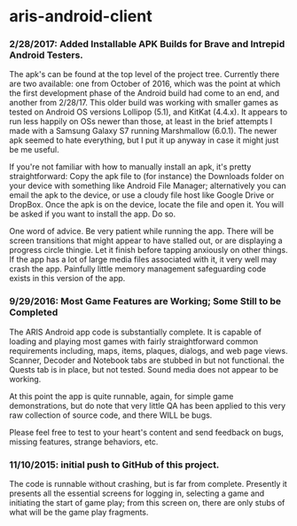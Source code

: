 # aris-android-client

### 2/28/2017: Added Installable APK Builds for Brave and Intrepid Android Testers.
  The apk's can be found at the top level of the project tree. Currently there are two available:
  one from October of 2016, which was the point at which the first development phase of the Android
  build had come to an end, and another from 2/28/17. This older build was working with smaller
  games as tested on Android OS versions Lollipop (5.1), and KitKat (4.4.x). It appears to run less
  happily on OSs newer than those, at least in the brief attempts I made with a Samsung Galaxy S7
  running Marshmallow (6.0.1). The newer apk seemed to hate everything, but I put it up anyway in
  case it might just be me useful.

  If you're not familiar with how to manually install an apk, it's pretty straightforward: Copy the
  apk file to (for instance) the Downloads folder on your device with something like Android File
  Manager; alternatively you can email the apk to the device, or use a cloudy file host like Google
  Drive or DropBox. Once the apk is on the device, locate the file and open it. You will be asked if
  you want to install the app. Do so.

  One word of advice. Be very patient while running the app. There will be screen transitions that
  might appear to have stalled out, or are displaying a progress circle thingie. Let it finish before
  tapping anxiously on other things. If the app has a lot of large media files associated with it, it
  very well may crash the app. Painfully little memory management safeguarding code exists in this
  version of the app.


### 9/29/2016: Most Game Features are Working; Some Still to be Completed
  The ARIS Android app code is substantially complete. It is capable of loading and playing most
  games with fairly straightforward common requirements including, maps, items, plaques, dialogs,
  and web page views. Scanner, Decoder and Notebook tabs are stubbed in but not functional. the Quests
  tab is in place, but not tested. Sound media does not appear to be working.

  At this point the app is quite runnable, again, for simple game demonstrations, but do note that
  very little QA has been applied to this very raw collection of source code, and there WILL be bugs.

  Please feel free to test to your heart's content and send feedback on bugs, missing features,
  strange behaviors, etc.


### 11/10/2015: initial push to GitHub of this project.
  The code is runnable without crashing, but is far from complete. Presently it presents all the 
  essential screens for logging in, selecting a game and initiating the start of game play; from this
  screen on, there are only stubs of what will be the game play fragments.

 